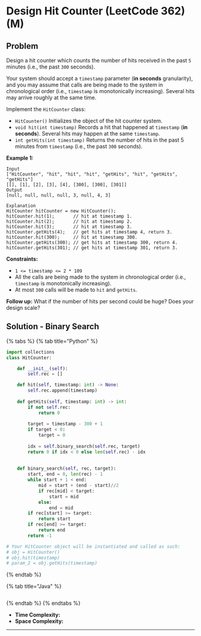 # Design Hit Counter (LeetCode 362) (M)

## Problem

Design a hit counter which counts the number of hits received in the past `5` minutes (i.e., the past `300` seconds).

Your system should accept a `timestamp` parameter (**in seconds** granularity), and you may assume that calls are being made to the system in chronological order (i.e., `timestamp` is monotonically increasing). Several hits may arrive roughly at the same time.

Implement the `HitCounter` class:

* `HitCounter()` Initializes the object of the hit counter system.
* `void hit(int timestamp)` Records a hit that happened at `timestamp` (**in seconds**). Several hits may happen at the same `timestamp`.
* `int getHits(int timestamp)` Returns the number of hits in the past 5 minutes from `timestamp` (i.e., the past `300` seconds).

&#x20;

**Example 1:**

```
Input
["HitCounter", "hit", "hit", "hit", "getHits", "hit", "getHits", "getHits"]
[[], [1], [2], [3], [4], [300], [300], [301]]
Output
[null, null, null, null, 3, null, 4, 3]

Explanation
HitCounter hitCounter = new HitCounter();
hitCounter.hit(1);       // hit at timestamp 1.
hitCounter.hit(2);       // hit at timestamp 2.
hitCounter.hit(3);       // hit at timestamp 3.
hitCounter.getHits(4);   // get hits at timestamp 4, return 3.
hitCounter.hit(300);     // hit at timestamp 300.
hitCounter.getHits(300); // get hits at timestamp 300, return 4.
hitCounter.getHits(301); // get hits at timestamp 301, return 3.
```

&#x20;

**Constraints:**

* `1 <= timestamp <= 2 * 109`
* All the calls are being made to the system in chronological order (i.e., `timestamp` is monotonically increasing).
* At most `300` calls will be made to `hit` and `getHits`.

&#x20;

**Follow up:** What if the number of hits per second could be huge? Does your design scale?

## Solution - Binary Search



{% tabs %}
{% tab title="Python" %}
```python
import collections
class HitCounter:

    def __init__(self):
        self.rec = []

    def hit(self, timestamp: int) -> None:
        self.rec.append(timestamp)
    
    def getHits(self, timestamp: int) -> int:
        if not self.rec:
            return 0
        
        target = timestamp - 300 + 1
        if target < 0:
            target = 0
        
        idx = self.binary_search(self.rec, target)
        return 0 if idx < 0 else len(self.rec) - idx
        
    
    def binary_search(self, rec, target):
        start, end = 0, len(rec) - 1
        while start + 1 < end:
            mid = start + (end - start)//2
            if rec[mid] < target:
                start = mid
            else:
                end = mid
        if rec[start] >= target:
            return start
        if rec[end] >= target:
            return end
        return -1

# Your HitCounter object will be instantiated and called as such:
# obj = HitCounter()
# obj.hit(timestamp)
# param_2 = obj.getHits(timestamp)
```
{% endtab %}

{% tab title="Java" %}
```java
```
{% endtab %}
{% endtabs %}

* **Time Complexity:**
* **Space Complexity:**

****
